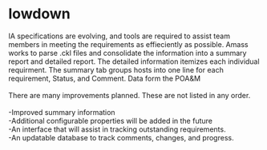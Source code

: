 # lowdown


IA specifications are evolving, and tools are required to assist team members in meeting the 
requirements as effieciently as possible. Amass works to parse .ckl files and consolidate 
the information into a summary report and detailed report. The detailed information itemizes 
each individual requirment. The summary tab groups hosts into one line for each requirement, 
Status, and Comment. Data form the POA&M
<br/>
<br/>
There are many improvements planned. These are not listed in any order. 
<br/>
<br/>
  -Improved summary information <br/>
  -Additional configurable properties will be added in the future<br/>
  -An interface that will assist in tracking outstanding requirements. <br/>
  -An updatable database to track comments, changes, and progress. <br/>
  
